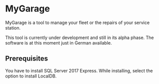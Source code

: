 # MyGarage

MyGarage is a tool to manage your fleet or the repairs of your service station. 

This tool is currently under development and still in its alpha phase. The software is at this moment just in German available.

## Prerequisites

You have to install SQL Server 2017 Express. While installing, select the option to install LocalDB. 
